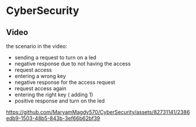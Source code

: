# CyberSecurity
## Video
the scenario in the video:
- sending a request to turn on a led
- negative response due to not having the access
- request access
- entering a wrong key
- negative response for the access request
- request access again
- entering the right key ( adding 1)
- positive response and turn on the led

https://github.com/MaryamMagdy570/CyberSecurity/assets/82731141/2386edb9-1503-48b5-843b-3ef66b62bf39

